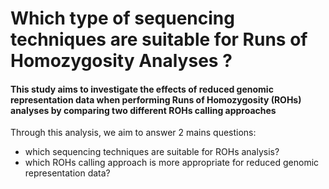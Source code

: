# Which type of sequencing techniques are suitable for Runs of Homozygosity Analyses ?

#### This study aims to investigate the effects of reduced genomic representation data when performing Runs of Homozygosity (ROHs) analyses by comparing two different ROHs calling approaches

Through this analysis, we aim to answer 2 mains questions:
- which sequencing techniques are suitable for ROHs analysis? 
- which ROHs calling approach is more appropriate for reduced genomic representation data?
